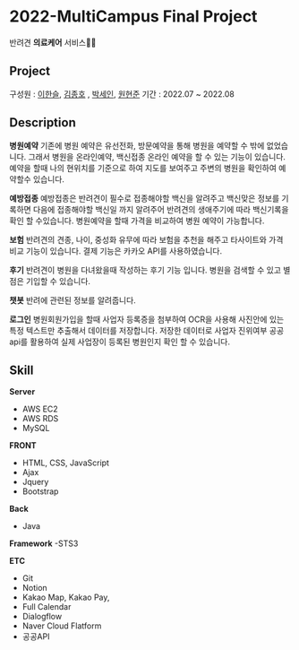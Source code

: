 # 2022-MultiCampus Final Project

반려견  **의료케어** 서비스🐶🐱

## Project
구성원 :  [이한슬](https://github.com/YiHanSeul ), [김종호](https://github.com/Jdankk) , [박세인](https://github.com/sein18), [원현준](https://github.com/HyunJun123456)
기간 :  2022.07 ~ 2022.08

## Description
**병원예약**
기존에 병원 예약은 유선전화, 방문예약을 통해 병원을 예약할 수 밖에 없었습니다.
그래서 병원을 온라인예약, 백신접종 온라인 예약을 할 수 있는 기능이 있습니다.
예약을 할때 나의 현위치를 기준으로 하여 지도를 보여주고 주변의 병원을 확인하여 예약할수 있습니다.

**예방접종**
예방접종은 반려견이 필수로 접종해야할 백신을 알려주고 백신맞은 정보를 기록하면 
다음에 접종해야할 백신일 까지 알려주어 반려견의 생애주기에 따라 백신기록을 확인 할 수있습니다.
병원예약을 할때 가격을 비교하여 병원 예약이 가능합니다.

**보험**
반려견의 견종, 나이, 중성화 유무에 따라 보험을 추천을 해주고 타사이트와 가격 비교 기능이 있습니다.
결제 기능은 카카오 API를 사용하였습니다.

**후기**
반려견이 병원을 다녀왔을때 작성하는 후기 기능 입니다.
병원을 검색할 수 있고 별점은 기입할 수 있습니다.

**챗봇**
반려에 관련된 정보를 알려줍니다.

**로그인**
병원회원가입을 할때 사업자 등록증을 첨부하여 OCR을 사용해 사진안에 있는 특정 텍스트만 추출해서
데이터를 저장합니다. 저장한 데이터로 사업자 진위여부 공공api를 활용하여 실제 사업장이 등록된 병원인지
확인 할 수 있습니다.



## Skill
**Server**
- AWS EC2
- AWS RDS
- MySQL

**FRONT**
- HTML, CSS, JavaScript
- Ajax
- Jquery
- Bootstrap

**Back**
- Java

**Framework**
-STS3

**ETC**
- Git
- Notion
- Kakao Map, Kakao Pay, 
- Full Calendar
- Dialogflow
- Naver Cloud Flatform
- 공공API

